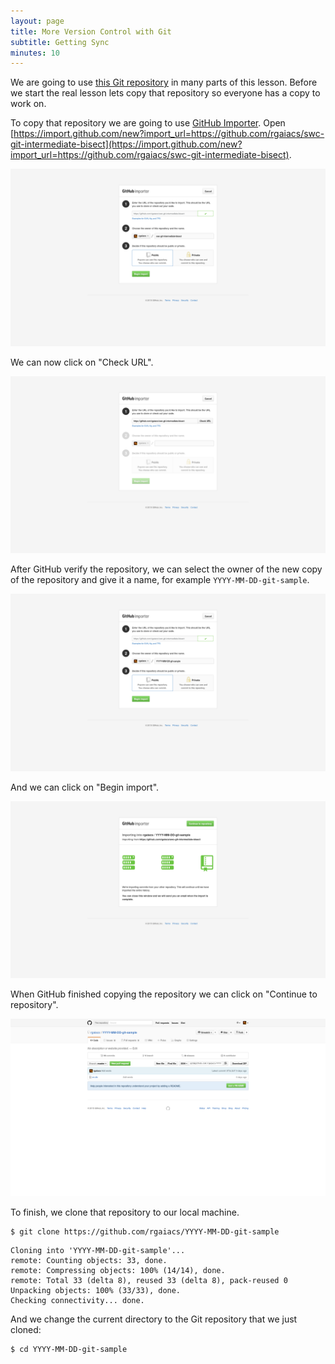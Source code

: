 ```yaml
---
layout: page
title: More Version Control with Git
subtitle: Getting Sync
minutes: 10
---
```


We are going to use [this Git repository](https://github.com/rgaiacs/swc-git-intermediate-bisect)
in many parts of this lesson.
Before we start the real lesson lets copy that repository
so everyone has a copy to work on.

To copy that repository we are going to use [GitHub Importer](https://import.github.com/).
Open [https://import.github.com/new?import_url=https://github.com/rgaiacs/swc-git-intermediate-bisect](https://import.github.com/new?import_url=https://github.com/rgaiacs/swc-git-intermediate-bisect).

![](fig/importer-check.png)

We can now click on "Check URL".

![](fig/importer-name.png)

After GitHub verify the repository,
we can select the owner of the new copy of the repository
and give it a name, for example `YYYY-MM-DD-git-sample`.

![](fig/importer-begin.png)

And we can click on "Begin import".

![](fig/importer-continue.png)

When GitHub finished copying the repository
we can click on "Continue to repository".

![](fig/git-sample-home.png)

To finish,
we clone that repository to our local machine.

~~~ {.bash}
$ git clone https://github.com/rgaiacs/YYYY-MM-DD-git-sample
~~~
~~~ {.out}
Cloning into 'YYYY-MM-DD-git-sample'...
remote: Counting objects: 33, done.
remote: Compressing objects: 100% (14/14), done.
remote: Total 33 (delta 8), reused 33 (delta 8), pack-reused 0
Unpacking objects: 100% (33/33), done.
Checking connectivity... done.
~~~

And we change the current directory to the Git repository that we just cloned:

~~~ {.bash}
$ cd YYYY-MM-DD-git-sample
~~~
